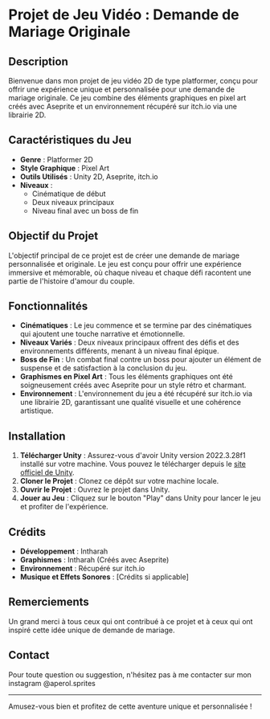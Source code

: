 # Projet de Jeu Vidéo : Demande de Mariage Originale

## Description

Bienvenue dans mon projet de jeu vidéo 2D de type platformer, conçu pour offrir une expérience unique et personnalisée pour une demande de mariage originale. Ce jeu combine des éléments graphiques en pixel art créés avec Aseprite et un environnement récupéré sur itch.io via une librairie 2D.

## Caractéristiques du Jeu

- **Genre** : Platformer 2D
- **Style Graphique** : Pixel Art
- **Outils Utilisés** : Unity 2D, Aseprite, itch.io
- **Niveaux** :
  - Cinématique de début
  - Deux niveaux principaux
  - Niveau final avec un boss de fin

## Objectif du Projet

L'objectif principal de ce projet est de créer une demande de mariage personnalisée et originale. Le jeu est conçu pour offrir une expérience immersive et mémorable, où chaque niveau et chaque défi racontent une partie de l'histoire d'amour du couple.

## Fonctionnalités

- **Cinématiques** : Le jeu commence et se termine par des cinématiques qui ajoutent une touche narrative et émotionnelle.
- **Niveaux Variés** : Deux niveaux principaux offrent des défis et des environnements différents, menant à un niveau final épique.
- **Boss de Fin** : Un combat final contre un boss pour ajouter un élément de suspense et de satisfaction à la conclusion du jeu.
- **Graphismes en Pixel Art** : Tous les éléments graphiques ont été soigneusement créés avec Aseprite pour un style rétro et charmant.
- **Environnement** : L'environnement du jeu a été récupéré sur itch.io via une librairie 2D, garantissant une qualité visuelle et une cohérence artistique.

## Installation

1. **Télécharger Unity** : Assurez-vous d'avoir Unity version 2022.3.28f1 installé sur votre machine. Vous pouvez le télécharger depuis le [site officiel de Unity](https://unity.com/).
2. **Cloner le Projet** : Clonez ce dépôt sur votre machine locale.
3. **Ouvrir le Projet** : Ouvrez le projet dans Unity.
4. **Jouer au Jeu** : Cliquez sur le bouton "Play" dans Unity pour lancer le jeu et profiter de l'expérience.

## Crédits

- **Développement** : Intharah
- **Graphismes** : Intharah (Créés avec Aseprite)
- **Environnement** : Récupéré sur itch.io
- **Musique et Effets Sonores** : [Crédits si applicable]

## Remerciements

Un grand merci à tous ceux qui ont contribué à ce projet et à ceux qui ont inspiré cette idée unique de demande de mariage.

## Contact

Pour toute question ou suggestion, n'hésitez pas à me contacter sur mon instagram @aperol.sprites

---

Amusez-vous bien et profitez de cette aventure unique et personnalisée !
